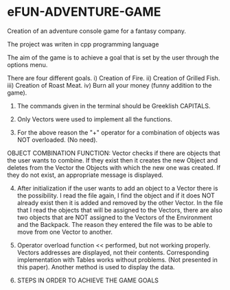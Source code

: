 # eFUN-ADVENTURE-GAME
Creation of an adventure console game for a fantasy company. 

The project was writen in cpp programming language

The aim of the game is to achieve a goal that is set by the user through the options menu.

There are four different goals.
i) Creation of Fire.
ii) Creation of Grilled Fish.
iii) Creation of Roast Meat.
iv) Burn all your money (funny addition to the game).

1. The commands given in the terminal should be Greeklish CAPITALS.

2. Only Vectors were used to implement all the functions.

3. For the above reason the "+" operator for a combination of objects was NOT overloaded. (No need).

OBJECT COMBINATION FUNCTION: 
Vector checks if there are objects that the user wants to combine. 
If they exist then it creates the new Object and deletes from the Vector the Objects with which the new one was created. 
If they do not exist, an appropriate message is displayed.

4. After initialization if the user wants to add an object to a Vector there is the possibility. 
   I read the file again, I find the object and if it does NOT already exist then it is added and removed by the other Vector.
   In the file that I read the objects that will be assigned to the Vectors, there are also two objects that are NOT assigned to the Vectors of the Environment and the Backpack.
   The reason they entered the file was to be able to move from one Vector to another.
   
5. Operator overload function << performed, but not working properly. Vectors addresses are displayed, not their contents.
   Corresponding implementation with Tables works without problems. (Not presented in this paper).
   Another method is used to display the data.

6. STEPS IN ORDER TO ACHIEVE THE GAME GOALS
